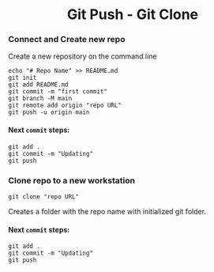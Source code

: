 <h1 align="center">Git Push - Git Clone</h1>

### Connect and Create new repo

Create a new repository on the command line
```
echo "# Repo Name" >> README.md
git init
git add README.md
git commit -m "first commit"
git branch -M main
git remote add origin "repo URL"
git push -u origin main
```
#### Next ```commit``` steps:
```
git add .
git commit -m "Updating"
git push
```
### Clone repo to a new workstation
```
git clone "repo URL"
```
Creates a folder with the repo name with initialized git folder.
#### Next ```commit``` steps:
```
git add .
git commit -m "Updating"
git push
```
